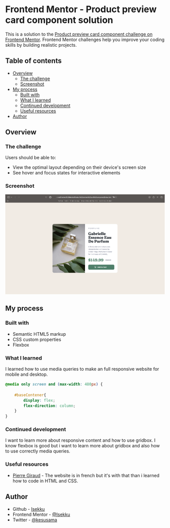 # Frontend Mentor - Product preview card component solution

This is a solution to the [Product preview card component challenge on Frontend Mentor](https://www.frontendmentor.io/challenges/product-preview-card-component-GO7UmttRfa). Frontend Mentor challenges help you improve your coding skills by building realistic projects. 

## Table of contents

- [Overview](#overview)
  - [The challenge](#the-challenge)
  - [Screenshot](#screenshot)
- [My process](#my-process)
  - [Built with](#built-with)
  - [What I learned](#what-i-learned)
  - [Continued development](#continued-development)
  - [Useful resources](#useful-resources)
- [Author](#author)

## Overview

### The challenge

Users should be able to:

- View the optimal layout depending on their device's screen size
- See hover and focus states for interactive elements

### Screenshot

![](./images/screenshot.png)

## My process

### Built with

- Semantic HTML5 markup
- CSS custom properties
- Flexbox

### What I learned

I learned how to use media queries to make an full responsive website for mobile and desktop.

```css
@media only screen and (max-width: 480px) {

    #baseContener{
        display: flex;
        flex-direction: column;
    }
}
```

### Continued development

I want to learn more about responsive content and how to use gridbox. I know flexbox is good but i want to learn more about gridbox and also how to use correctly media queries.

### Useful resources

- [Pierre Giraud](https://www.pierre-giraud.com/html-css-apprendre-coder-cours/m) - The website is in french but it's with that than i learned how to code in HTML and CSS.

## Author

- Github - [Isekku](https://github.com/Isekku)
- Frontend Mentor - [@Isekku](https://www.frontendmentor.io/profile/Isekku)
- Twitter - [@kesusama](https://www.twitter.com/kesusama)